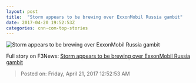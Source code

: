 ```yaml
---
layout: post
title:  "Storm appears to be brewing over ExxonMobil Russia gambit"
date: 2017-04-20 19:52:53Z
categories: cnn-com-top-stories
---
```


![Storm appears to be brewing over ExxonMobil Russia gambit](http://i2.cdn.turner.com/money/dam/assets/161213085531-tillerson-russia-putin-exxon-780x439.jpg)




Full story on F3News: [Storm appears to be brewing over ExxonMobil Russia gambit](http://www.f3nws.com/n/yCYq4D)

> Posted on: Friday, April 21, 2017 12:52:53 AM
